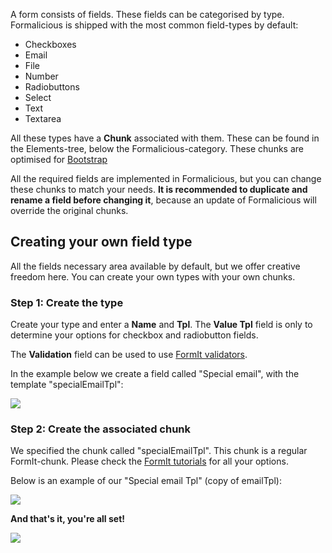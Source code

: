 A form consists of fields. These fields can be categorised by type. Formalicious is shipped with the most common field-types by default:

* Checkboxes
* Email
* File
* Number
* Radiobuttons
* Select
* Text
* Textarea

All these types have a **Chunk** associated with them. These can be found in the Elements-tree, below the Formalicious-category.
These chunks are optimised for [Bootstrap][1]

All the required fields are implemented in Formalicious, but you can change these chunks to match your needs.
**It is recommended to duplicate and rename a field before changing it**, because an update of Formalicious will override the original chunks.

## Creating your own field type
All the fields necessary area available by default, but we offer creative freedom here. You can create your own types with your own chunks.

### Step 1: Create the type
Create your type and enter a **Name** and **Tpl**. The **Value Tpl** field is only to determine your options for checkbox and radiobutton fields.

The **Validation** field can be used to use [FormIt validators][2].

In the example below we create a field called "Special email", with the template "specialEmailTpl":

[![](https://file.modx.pro/files/d/7/a/d7ae1dc71e9b71a1a03521d584571b80s.jpg)](https://file.modx.pro/files/d/7/a/d7ae1dc71e9b71a1a03521d584571b80.png)


### Step 2: Create the associated chunk
We specified the chunk called "specialEmailTpl". This chunk is a regular FormIt-chunk.
Please check the [FormIt tutorials][3] for all your options.

Below is an example of our "Special email Tpl" (copy of emailTpl):

[![](https://file.modx.pro/files/4/6/7/46728999a4efeff2b6d556cf643cc8ccs.jpg)](https://file.modx.pro/files/4/6/7/46728999a4efeff2b6d556cf643cc8cc.png)

**And that's it, you're all set!**

[![](https://file.modx.pro/files/8/2/1/8214b0b96a62c7421e1df59477accbeds.jpg)](https://file.modx.pro/files/8/2/1/8214b0b96a62c7421e1df59477accbed.png)


[1]: http://getbootstrap.com
[2]: https://docs.modx.com/extras/revo/formit/formit.validators
[3]: https://docs.modx.com/extras/revo/formit/formit.tutorials-and-examples/